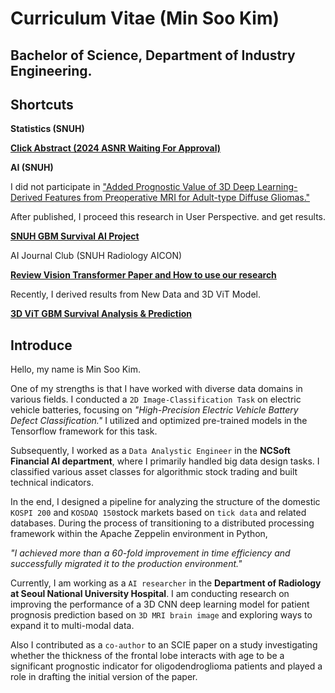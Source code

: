 # Curriculum Vitae (Min Soo Kim)

## Bachelor of Science, Department of Industry Engineering.

## Shortcuts

**Statistics (SNUH)**

<a href="https://github.com/immsk1997/mskim/blob/main/SNUH%20Medical%20AI/Research%20(GBM)/Statistics/ASNR%20Abstract.pdf">**Click Abstract (2024 ASNR Waiting For Approval)**</a>


**AI (SNUH)**

I did not participate in <a href="https://pubmed.ncbi.nlm.nih.gov/37855826/">"Added Prognostic Value of 3D Deep Learning-Derived Features from Preoperative MRI for Adult-type Diffuse Gliomas."</a>

After published, I proceed this research in User Perspective. and get results.

<a href="https://github.com/immsk1997/mskim/blob/main/SNUH%20Medical%20AI/Research/3D%20MRI%20%EB%87%8C%EA%B5%90%EC%A2%85%20%EC%9D%B4%EB%AF%B8%EC%A7%80%20%EB%94%A5%EB%9F%AC%EB%8B%9D%20%EC%97%B0%EA%B5%AC.pdf">**SNUH GBM Survival AI Project**</a>

AI Journal Club (SNUH Radiology AICON)

<a href="https://github.com/immsk1997/mskim/blob/main/SNUH%20Medical%20AI/AICON%20Journal%20Club/M.S.KIM%20PT%20(AICON).pdf">**Review Vision Transformer Paper and How to use our research**</a>

Recently, I derived results from New Data and 3D ViT Model.

<a href="https://github.com/immsk1997/mskim/tree/main/SNUH%20Medical%20AI/Research/AI">**3D ViT GBM Survival Analysis & Prediction**</a>


## Introduce

Hello, my name is Min Soo Kim.


One of my strengths is that I have worked with diverse data domains in various fields. I conducted a ```2D Image-Classification Task``` on electric vehicle batteries, focusing on *"High-Precision Electric Vehicle Battery Defect Classification."* I utilized and optimized pre-trained models in the Tensorflow framework for this task.


Subsequently, I worked as a ```Data Analystic Engineer``` in the **NCSoft Financial AI department**, where I primarily handled big data design tasks. I classified various asset classes for algorithmic stock trading and built technical indicators. 


In the end, I designed a pipeline for analyzing the structure of the domestic ```KOSPI 200``` and ```KOSDAQ 150```stock markets based on ```tick data``` and related databases. During the process of transitioning to a distributed processing framework within the Apache Zeppelin environment in Python, 

*"I achieved more than a 60-fold improvement in time efficiency and successfully migrated it to the production environment."*


Currently, I am working as a ```AI researcher``` in the **Department of Radiology at Seoul National University Hospital**. I am conducting research on improving the performance of a 3D CNN deep learning model for patient prognosis prediction based on ```3D MRI brain image``` and exploring ways to expand it to multi-modal data. 


Also I contributed as a ```co-author``` to an SCIE paper on a study investigating whether the thickness of the frontal lobe interacts with age to be a significant prognostic indicator for oligodendroglioma patients and played a role in drafting the initial version of the paper.

